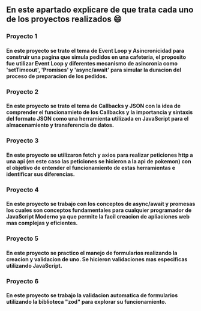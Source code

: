 ## En este apartado explicare de que trata cada uno de los proyectos realizados 😄

### Proyecto 1

#### En este proyecto se trato el tema de Event Loop y Asincronicidad para construir una pagina que simula pedidos en una cafeteria, el proposito fue utilizar Event Loop y diferentes mecanismo de asincronia como 'setTimeout', 'Promises' y 'async/await' para simular la duracion del proceso de preparacion de los pedidos.

### Proyecto 2

#### En este proyecto se trato el tema de Callbacks y JSON con la idea de comprender el funcionamieto de los Callbacks y la importancia y sintaxis del formato JSON como una herramienta utilizada en JavaScript para el almacenamiento y transferencia de datos.

### Proyecto 3

#### En este proyecto se utilizaron fetch y axios para realizar peticiones http a una api (en este caso las peticiones se hicieron a la api de pokemon) con el objetivo de entender el funcionamiento de estas herramientas e identificar sus diferencias.

### Proyecto 4

#### En este proyecto se trabajo con los conceptos de async/await y promesas los cuales son conceptos fundamentales para cualquier programador de JavaScript Moderno ya que permite la facil creacion de apliaciones web mas complejas y eficientes.

### Proyecto 5

#### En este proyecto se practico el manejo de formularios realizando la creacion y validacion de uno. Se hicieron validaciones mas especificas utilizando JavaScript.

### Proyecto 6

#### En este proyecto se trabajo la validacion automatica de formularios utilizando la biblioteca "zod" para explorar su funcionamiento.